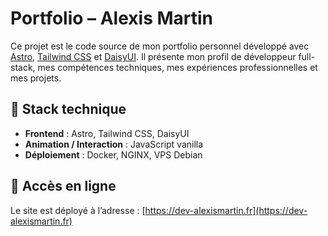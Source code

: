 # Portfolio – Alexis Martin

Ce projet est le code source de mon portfolio personnel développé avec [Astro](https://astro.build/), [Tailwind CSS](https://tailwindcss.com/) et [DaisyUI](https://daisyui.com/). Il présente mon profil de développeur full-stack, mes compétences techniques, mes expériences professionnelles et mes projets.

## 🔧 Stack technique

- **Frontend** : Astro, Tailwind CSS, DaisyUI
- **Animation / Interaction** : JavaScript vanilla
- **Déploiement** : Docker, NGINX, VPS Debian

## 🔗 Accès en ligne

Le site est déployé à l’adresse : [https://dev-alexismartin.fr](https://dev-alexismartin.fr)
